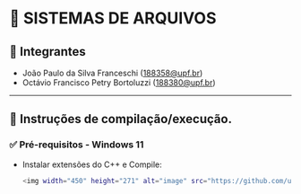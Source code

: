 # 💾 SISTEMAS DE ARQUIVOS

## 👥 Integrantes
- João Paulo da Silva Franceschi (188358@upf.br)
- Octávio Francisco Petry Bortoluzzi (188380@upf.br)

---

## 🧪 Instruções de compilação/execução.
### ✅ Pré-requisitos - Windows 11
- Instalar extensões do C++ e Compile:
  ```bash
  <img width="450" height="271" alt="image" src="https://github.com/user-attachments/assets/e201f889-34ab-44fd-b933-3f95744ddd30" />
  ```
